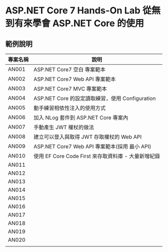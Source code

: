 # ASP.NET Core 7 Hands-On Lab 從無到有來學會 ASP.NET Core 的使用

## 範例說明
|專案名稱|說明|
|-|-|
|AN001|ASP.NET Core7 空白 專案範本|
|AN002|ASP.NET Core7 Web API 專案範本|
|AN003|ASP.NET Core7 MVC 專案範本|
|AN004|ASP.NET Core 的設定讀取練習，使用 Configuration|
|AN005|動手練習相依性注入的使用方式|
|AN006|加入 NLog 套件到 ASP.NET Core 專案內|
|AN007|手動產生 JWT 權杖的做法|
|AN008|建立可以登入與取得 JWT 存取權杖的 Web API|
|AN009|ASP.NET Core7 Web API 專案範本(採用 最小 API)|
|AN010|使用 EF Core Code First 來存取資料庫 - 大量新增紀錄|
|AN011||
|AN012||
|AN013||
|AN014||
|AN015||
|AN016||
|AN017||
|AN018||
|AN019||
|AN020||
|||